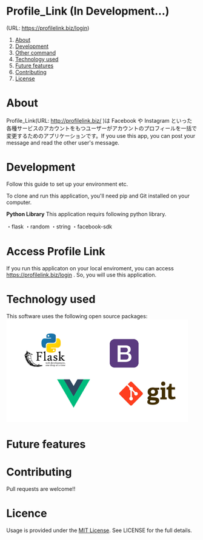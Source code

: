 # Profile_Link (In Development...)

(URL: https://profilelink.biz/login)

1. [About](#About)
1. [Development](#Development)
1. [Other command](#Other%20command)
1. [Technology used](#Technology%20used)
1. [Future features](#Future%20features)
1. [Contributing](#Contributing)
1. [License](#License)

# About

Profile_Link(URL: http://profilelink.biz/ )は Facebook や Instagram といった各種サービスのアカウントをもつユーザーがアカウントのプロフィールを一括で変更するためのアプリケーションです。If you use this app, you can post your message and read the other user's message.  


# Development

Follow this guide to set up your environment etc.

To clone and run this application, you'll need pip and Git installed on your computer.  

**Python Library**
This application requirs following python library.

・flask
・random
・string
・facebook-sdk

# Access Profile Link

If you run this applicaton on your local enviroment, you can access https://profilelink.biz/login .
So, you will use this application.

# Technology used

This software uses the following open source packages:
![image](https://github.com/ryusukemorita/chat_board/blob/Interface/image/tec.gif?raw=true)

# Future features

# Contributing

Pull requests are welcome!!

# Licence

Usage is provided under the [MIT License](http://opensource.org/licenses/mit-license.php). See LICENSE for the full details.

